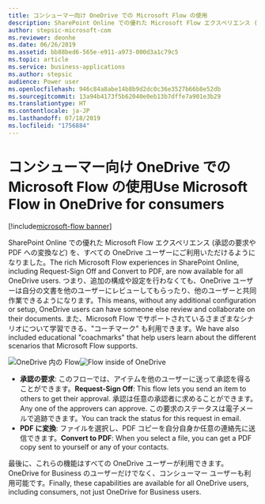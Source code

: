 ```yaml
---
title: コンシューマー向け OneDrive での Microsoft Flow の使用
description: SharePoint Online での優れた Microsoft Flow エクスペリエンス (承認の要求や PDF への変換など) を、すべての OneDrive ユーザーにご利用いただけるようになりました。
author: stepsic-microsoft-com
ms.reviewer: deonhe
ms.date: 06/26/2019
ms.assetid: bb88bed6-565e-e911-a973-000d3a1c79c5
ms.topic: article
ms.service: business-applications
ms.author: stepsic
audience: Power user
ms.openlocfilehash: 946c84a8abe14b8b9d2dc0c36e3527b66b8e52db
ms.sourcegitcommit: 13a94b4173f5b62040e0eb13b7dffe7a901e3b29
ms.translationtype: HT
ms.contentlocale: ja-JP
ms.lasthandoff: 07/18/2019
ms.locfileid: "1756884"
---
```

# <a name="use-microsoft-flow-in-onedrive-for-consumers"></a><span data-ttu-id="15ef0-103">コンシューマー向け OneDrive での Microsoft Flow の使用</span><span class="sxs-lookup"><span data-stu-id="15ef0-103">Use Microsoft Flow in OneDrive for consumers</span></span>

[!include[microsoft-flow banner](../includes/microsoft-flow.md)]

<span data-ttu-id="15ef0-104">SharePoint Online での優れた Microsoft Flow エクスペリエンス (承認の要求や PDF への変換など) を、すべての OneDrive ユーザーにご利用いただけるようになりました。</span><span class="sxs-lookup"><span data-stu-id="15ef0-104">The rich Microsoft Flow experiences in SharePoint Online, including Request-Sign Off and Convert to PDF, are now available for all OneDrive users.</span></span> <span data-ttu-id="15ef0-105">つまり、追加の構成や設定を行わなくても、OneDrive ユーザーは自分の文書を他のユーザーにレビューしてもらったり、他のユーザーと共同作業できるようになります。</span><span class="sxs-lookup"><span data-stu-id="15ef0-105">This means, without any additional configuration or setup, OneDrive users can have someone else review and collaborate on their documents.</span></span> <span data-ttu-id="15ef0-106">また、Microsoft Flow でサポートされているさまざまなシナリオについて学習できる、"コーチマーク" も利用できます。</span><span class="sxs-lookup"><span data-stu-id="15ef0-106">We have also included educational "coachmarks" that help users learn about the different scenarios that Microsoft Flow supports.</span></span>

<span data-ttu-id="15ef0-107">![OneDrive 内の Flow](media/OneDriveConsumer-1.png "OneDrive 内の Flow")</span><span class="sxs-lookup"><span data-stu-id="15ef0-107">![Flow inside of OneDrive](media/OneDriveConsumer-1.png "Flow inside of OneDrive")</span></span>

- <span data-ttu-id="15ef0-108">**承認の要求**: このフローでは、アイテムを他のユーザーに送って承認を得ることができます。</span><span class="sxs-lookup"><span data-stu-id="15ef0-108">**Request-Sign Off**: This flow lets you send an item to others to get their approval.</span></span> <span data-ttu-id="15ef0-109">承認は任意の承認者に求めることができます。</span><span class="sxs-lookup"><span data-stu-id="15ef0-109">Any one of the approvers can approve.</span></span> <span data-ttu-id="15ef0-110">この要求のステータスは電子メールで追跡できます。</span><span class="sxs-lookup"><span data-stu-id="15ef0-110">You can track the status for this request in email.</span></span>
- <span data-ttu-id="15ef0-111">**PDF に変換**: ファイルを選択し、PDF コピーを自分自身か任意の連絡先に送信できます。</span><span class="sxs-lookup"><span data-stu-id="15ef0-111">**Convert to PDF**: When you select a file, you can get a PDF copy sent to yourself or any of your contacts.</span></span>

<span data-ttu-id="15ef0-112">最後に、これらの機能はすべての OneDrive ユーザーが利用できます。OneDrive for Business のユーザーだけでなく、コンシューマー ユーザーも利用可能です。</span><span class="sxs-lookup"><span data-stu-id="15ef0-112">Finally, these capabilities are available for all OneDrive users, including consumers, not just OneDrive for Business users.</span></span>
